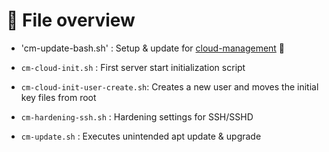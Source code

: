 # 📂 File overview

- 'cm-update-bash.sh'           : Setup & update for [cloud-management](https://github.com/mjst-internals/cloud-management/) 🥳

- `cm-cloud-init.sh`            : First server start initialization script
- `cm-cloud-init-user-create.sh`: Creates a new user and moves the initial key files from root
- `cm-hardening-ssh.sh`         : Hardening settings for SSH/SSHD
- `cm-update.sh`                : Executes unintended apt update & upgrade
